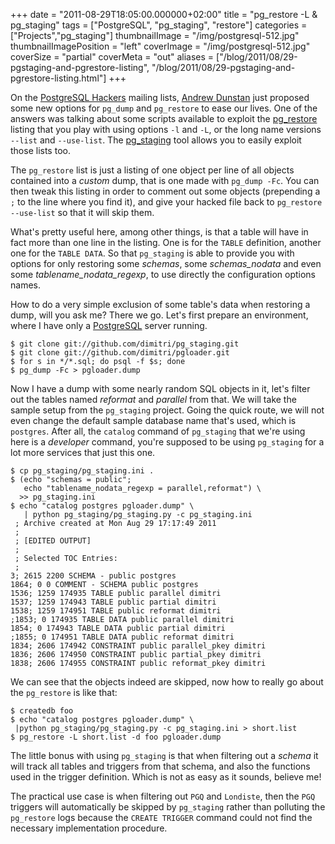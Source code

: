 +++
date = "2011-08-29T18:05:00.000000+02:00"
title = "pg_restore -L & pg_staging"
tags = ["PostgreSQL", "pg_staging", "restore"]
categories = ["Projects","pg_staging"]
thumbnailImage = "/img/postgresql-512.jpg"
thumbnailImagePosition = "left"
coverImage = "/img/postgresql-512.jpg"
coverSize = "partial"
coverMeta = "out"
aliases = ["/blog/2011/08/29-pgstaging-and-pgrestore-listing",
           "/blog/2011/08/29-pgstaging-and-pgrestore-listing.html"]
+++

On the 
[PostgreSQL Hackers](http://archives.postgresql.org/pgsql-hackers) mailing lists, 
[Andrew Dunstan](http://people.planetpostgresql.org/andrew/) just proposed some
new options for 
`pg_dump` and 
`pg_restore` to ease our lives.  One of the
answers was talking about some scripts available to exploit the 
[pg_restore](http://www.postgresql.org/docs/9.0/static/app-pgrestore.html)
listing that you play with using options 
`-l` and 
`-L`, or the long name
versions 
`--list` and 
`--use-list`.  The 
[pg_staging](../../../pgsql/pgstaging.html) tool allows you to easily
exploit those lists too.

The 
`pg_restore` list is just a listing of one object per line of all objects
contained into a 
*custom* dump, that is one made with 
`pg_dump -Fc`.  You can
then tweak this listing in order to comment out some objects (prepending a 
`;`
to the line where you find it), and give your hacked file back to 
`pg_restore
--use-list` so that it will skip them.

What's pretty useful here, among other things, is that a table will have in
fact more than one line in the listing.  One is for the 
`TABLE` definition,
another one for the 
`TABLE DATA`.  So that 
`pg_staging` is able to provide you
with options for only restoring some 
*schemas*, some 
*schemas_nodata* and even
some 
*tablename_nodata_regexp*, to use directly the configuration options
names.

How to do a very simple exclusion of some table's data when restoring a
dump, will you ask me?  There we go.  Let's first prepare an environment,
where I have only a 
[PostgreSQL](http://www.postgresql.org/) server running.

~~~
$ git clone git://github.com/dimitri/pg_staging.git                                                         
$ git clone git://github.com/dimitri/pgloader.git
$ for s in */*.sql; do psql -f $s; done
$ pg_dump -Fc > pgloader.dump
~~~


Now I have a dump with some nearly random SQL objects in it, let's filter
out the tables named 
*reformat* and 
*parallel* from that.  We will take the
sample setup from the 
`pg_staging` project.  Going the quick route, we will
not even change the default sample database name that's used, which is
`postgres`.  After all, the 
`catalog` command of 
`pg_staging` that we're using
here is a 
*developer* command, you're supposed to be using 
`pg_staging` for a
lot more services that just this one.

~~~
$ cp pg_staging/pg_staging.ini .            
$ (echo "schemas = public";
   echo "tablename_nodata_regexp = parallel,reformat") \
  >> pg_staging.ini            
$ echo "catalog postgres pgloader.dump" \
   | python pg_staging/pg_staging.py -c pg_staging.ini
 ; Archive created at Mon Aug 29 17:17:49 2011
 ;
 ; [EDITED OUTPUT]
 ;
 ; Selected TOC Entries:
 ;
3; 2615 2200 SCHEMA - public postgres
1864; 0 0 COMMENT - SCHEMA public postgres
1536; 1259 174935 TABLE public parallel dimitri
1537; 1259 174943 TABLE public partial dimitri
1538; 1259 174951 TABLE public reformat dimitri
;1853; 0 174935 TABLE DATA public parallel dimitri
1854; 0 174943 TABLE DATA public partial dimitri
;1855; 0 174951 TABLE DATA public reformat dimitri
1834; 2606 174942 CONSTRAINT public parallel_pkey dimitri
1836; 2606 174950 CONSTRAINT public partial_pkey dimitri
1838; 2606 174955 CONSTRAINT public reformat_pkey dimitri
~~~


We can see that the objects indeed are skipped, now how to really go about
the 
`pg_restore` is like that:

~~~
$ createdb foo
$ echo "catalog postgres pgloader.dump" \
 |python pg_staging/pg_staging.py -c pg_staging.ini > short.list
$ pg_restore -L short.list -d foo pgloader.dump                                                              
~~~


The little bonus with using 
`pg_staging` is that when filtering out a 
*schema*
it will track all tables and triggers from that schema, and also the
functions used in the trigger definition.  Which is not as easy as it
sounds, believe me!

The practical use case is when filtering out 
`PGQ` and 
`Londiste`, then the 
`PGQ`
triggers will automatically be skipped by 
`pg_staging` rather than polluting
the 
`pg_restore` logs because the 
`CREATE TRIGGER` command could not find the
necessary implementation procedure.
